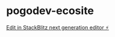 # pogodev-ecosite

[Edit in StackBlitz next generation editor ⚡️](https://stackblitz.com/~/github.com/Zlarb02/pogodev-ecosite)